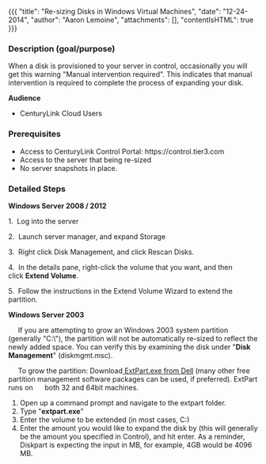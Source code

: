 {{{
  "title": "Re-sizing Disks in Windows Virtual Machines",
  "date": "12-24-2014",
  "author": "Aaron Lemoine",
  "attachments": [],
  "contentIsHTML": true
}}}

<h3>Description (goal/purpose)</h3>
<p>When a disk is provisioned to your server in control, occasionally you will get this warning "Manual intervention required". This indicates that manual intervention is required to complete the process of expanding your disk.&nbsp;</p>

<p><strong>Audience</strong>
</p>
<ul>
  <li>CenturyLink Cloud Users</li>
</ul>

<h3>Prerequisites</h3>
<ul>
  <li>Access to CenturyLink Control Portal: https://control.tier3.com</li>
  <li>Access to the server that being re-sized</li>
  <li>No server snapshots in place.</li>
</ul>
<h3>Detailed Steps</h3>
<p><strong>Windows Server 2008 / 2012</strong>
</p>
<p>1. &nbsp;Log into the server</p>
<p>2. &nbsp;Launch server manager, and expand Storage</p>
<p>3. &nbsp;Right click Disk Management, and click Rescan Disks.&nbsp;</p>
<p>4. &nbsp;In&nbsp;the details pane, right-click the volume that you want, and then click&nbsp;<strong>Extend Volume</strong>.</p>
<p>5. &nbsp;Follow the instructions in the Extend Volume Wizard to extend the partition.</p>

<p><strong>Windows Server 2003</strong>
</p>
<p>&nbsp; &nbsp; &nbsp;If you are attempting to grow an Windows 2003 system partition (generally "C:\"), the partition will not be automatically re-sized to reflect the newly added space. You can verify this by examining the disk under "<strong>Disk Management</strong>"
  (diskmgmt.msc).</p>
<p>&nbsp; &nbsp; &nbsp;To grow the partition: Download<a href="https://www.google.com/url?sa=t&amp;rct=j&amp;q=&amp;esrc=s&amp;source=web&amp;cd=1&amp;cad=rja&amp;ved=0CDMQFjAA&amp;url=http%3A%2F%2Fwww.dell.com%2Fsupport%2Fdrivers%2Fus%2Fen%2F19%2Fdriverdetails%3Fdriverid%3DR64398&amp;ei=dt0SUZ3cL8fZqQH9qIHQDw&amp;usg=AFQjCNEcFKhyIUlHmBdX2mjxyl3rA1mvPQ&amp;bvm=bv.41934586,d.aWM"
  target="_blank">&nbsp;ExtPart.exe from Dell</a>&nbsp;(many other free partition management software packages can be used, if preferred). ExtPart runs on &nbsp; &nbsp; &nbsp;both 32 and 64bit machines.</p>
<ol>
  <li>Open up a command prompt and navigate to the extpart folder.</li>
  <li>Type "<strong>extpart.exe</strong>"</li>
  <li>Enter the volume to be extended (in most cases, C:)</li>
  <li>Enter the amount you would like to expand the disk by (this will generally be the amount you specified in Control), and hit enter. As a reminder, Diskpart is expecting the input in MB, for example, 4GB would be 4096 MB.&nbsp;</li>
</ol>